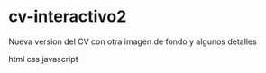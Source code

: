 # cv-interactivo2

Nueva version del CV con otra imagen de fondo y algunos detalles

html css javascript
